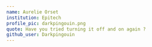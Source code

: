 ```yaml
---
name: Aurelie Orset
institution: Epitech
profile_pic: darkpingouin.png
quote: Have you tried turning it off and on again ?
github_user: Darkpingouin
---
```

